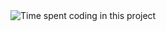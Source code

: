 <img src="https://wakatime.com/badge/user/7a2d5960-3199-4705-8543-83755e2b4d0c/project/084448cd-14f0-47a9-92ef-d4fe1ea7cbf6.svg" alt="Time spent coding in this project" />
